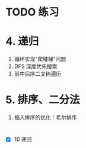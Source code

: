 # TODO 练习

# 4. 递归
1. 循环实现"爬楼梯"问题
2. DFS 深度优先搜索
3. 前中后序二叉树遍历

# 5. 排序、二分法
1. 插入排序的优化：希尔排序

#
- [X] 10 递归

    